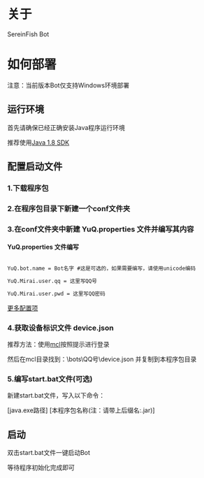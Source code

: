 # 关于

SereinFish Bot

# 如何部署

注意：当前版本Bot仅支持Windows环境部署

## 运行环境
首先请确保已经正确安装Java程序运行环境

推荐使用[Java 1.8 SDK](https://www.oracle.com/java/technologies/javase/javase-jdk8-downloads.html)

## 配置启动文件
### 1.下载程序包
### 2.在程序包目录下新建一个conf文件夹
### 3.在conf文件夹中新建 YuQ.properties 文件并编写其内容
#### YuQ.properties 文件编写

```xml

YuQ.bot.name = Bot名字 #这是可选的，如果需要编写，请使用unicode编码

YuQ.Mirai.user.qq = 这里写QQ号

YuQ.Mirai.user.pwd = 这里写QQ密码

```

[更多配置项](https://yuqworks.github.io/YuQ-Doc/guide/basic-configuration.html)
### 4.获取设备标识文件 device.json
推荐方法：使用[mcl](https://github.com/iTXTech/mcl-installer/releases)按照提示进行登录

然后在mcl目录找到：\bots\QQ号\device.json 并复制到本程序包目录

### 5.编写start.bat文件(可选)
新建start.bat文件，写入以下命令：

[java.exe路径] [本程序包名称(注：请带上后缀名:.jar)]

## 启动
双击start.bat文件一键启动Bot

等待程序初始化完成即可

